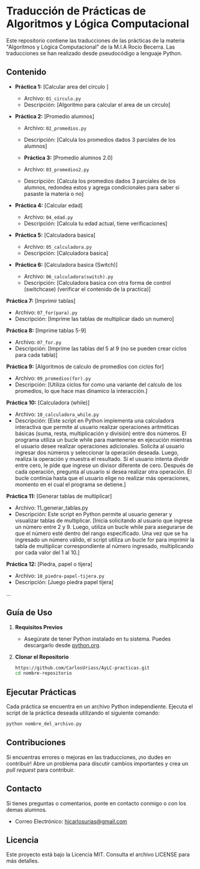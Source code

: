 # Traducción de Prácticas de Algoritmos y Lógica Computacional

Este repositorio contiene las traducciones de las prácticas de la materia "Algoritmos y Lógica Computacional" de la M.I.A Rocio Becerra. Las traducciones se han realizado desde pseudocódigo a lenguaje Python.

## Contenido

- **Práctica 1:** [Calcular area del circulo ]
  - Archivo: `01_circulo.py`
  - Descripción: [Algoritmo para calcular el area de un circulo]

- **Práctica 2:** [Promedio alumnos]
  - Archivo: `02_promedios.py`
  - Descripción: [Calcula los promedios dados 3 parciales de los alumnos]

  - **Práctica 3:** [Promedio alumnos 2.0]
  - Archivo: `03_promedios2.py`
  - Descripción: [Calcula los promedios dados 3 parciales de los alumnos, redondea estos y agrega condicionales para saber si pasaste la materia o no]

- **Práctica 4:** [Calcular edad]
  - Archivo: `04_edad.py`
  - Descripción: [Calcula tu edad actual, tiene verificaciones]

- **Práctica 5:** [Calculadora basica]
  - Archivo: `05_calculadora.py`
  - Descripción: [Calculadora basica]

- **Práctica 6:** [Calculadora basica (Switch)]
  - Archivo: `06_calculadora(switch).py`
  - Descripción: [Calculadora basica con otra forma de control (switchcase) (verificar el contenido de la practica)]

 **Práctica 7:** [Imprimir tablas]
  - Archivo: `07_for(para).py`
  - Descripción: [Imprime las tablas de multiplicar dado un numero]

 **Práctica 8:** [Imprime tablas 5-9]
  - Archivo: `07_for.py`
  - Descripción: [Imprime las tablas del 5 al 9 (no se pueden crear ciclos para cada tabla)]

  **Práctica 9:** [Algoritmos de calculo de promedios con ciclos for]
  - Archivo: `09_promedios(for).py`
  - Descripción: [Utiliza ciclos for como una variante del calculo de los promedios, lo que hace mas dinamico la interacción.]

  **Práctica 10:** [Calculadora (while)]
  - Archivo: `10_calculadora_while.py`
  - Descripción: [Este script en Python implementa una calculadora interactiva que permite al usuario realizar operaciones aritméticas básicas (suma, resta, multiplicación y división) entre dos números. El programa utiliza un bucle while para mantenerse en ejecución mientras el usuario desee realizar operaciones adicionales. Solicita al usuario ingresar dos números y seleccionar la operación deseada. Luego, realiza la operación y muestra el resultado. Si el usuario intenta dividir entre cero, le pide que ingrese un divisor diferente de cero. Después de cada operación, pregunta al usuario si desea realizar otra operación. El bucle continúa hasta que el usuario elige no realizar más operaciones, momento en el cual el programa se detiene.]

  **Práctica 11:** [Generar tablas de multiplicar]
  - Archivo: 11_generar_tablas.py
  - Descripción: Este script en Python permite al usuario generar y visualizar tablas de multiplicar. [Inicia solicitando al usuario que ingrese un número entre 2 y 9. Luego, utiliza un bucle while para asegurarse de que el número esté dentro del rango especificado. Una vez que se ha ingresado un número válido, el script utiliza un bucle for para imprimir la tabla de multiplicar correspondiente al número ingresado, multiplicando por cada valor del 1 al 10.]

  **Práctica 12:** [Piedra, papel o tijera]
  - Archivo: `10_piedra-papel-tijera.py`
  - Descripción: [Juego piedra papel tijera]



...

## Guía de Uso

1. **Requisitos Previos**
   - Asegúrate de tener Python instalado en tu sistema. Puedes descargarlo desde [python.org](https://www.python.org/).

2. **Clonar el Repositorio**
   ```bash
   https://github.com/CarlosUriass/AyLC-practicas.git
   cd nombre-repositorio

## Ejecutar Prácticas

Cada práctica se encuentra en un archivo Python independiente. Ejecuta el script de la práctica deseada utilizando el siguiente comando:

```bash
python nombre_del_archivo.py
```

## Contribuciones

Si encuentras errores o mejoras en las traducciones, ¡no dudes en contribuir! Abre un problema para discutir cambios importantes y crea un *pull request* para contribuir.

## Contacto

Si tienes preguntas o comentarios, ponte en contacto conmigo o con los demas alumnos.
- Correo Electrónico: [hicarlosurias@gmail.com](mailto:hicarlosurias@gmail.com)

## Licencia

Este proyecto está bajo la Licencia MIT. Consulta el archivo LICENSE para más detalles.
